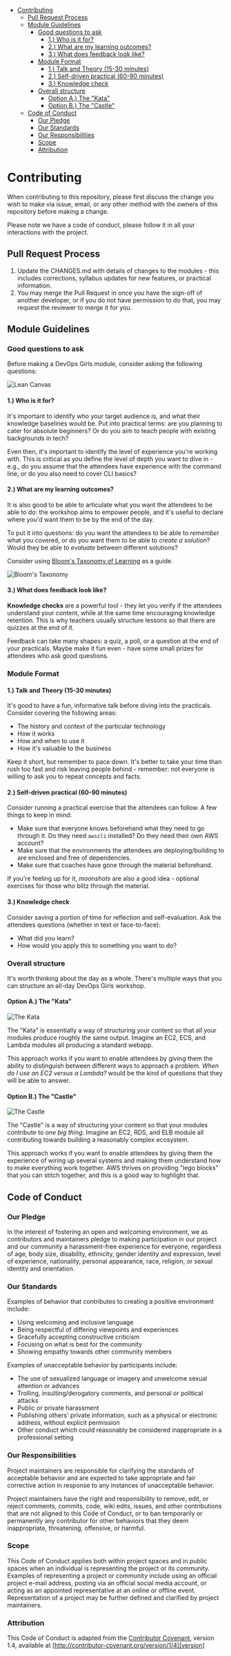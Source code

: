 - [Contributing](#contributing)
  * [Pull Request Process](#pull-request-process)
  * [Module Guidelines](#module-guidelines)
    + [Good questions to ask](#good-questions-to-ask)
      - [1.) Who is it for?](#1--who-is-it-for-)
      - [2.) What are my learning outcomes?](#2--what-are-my-learning-outcomes-)
      - [3.) What does feedback look like?](#3--what-does-feedback-look-like-)
    + [Module Format](#module-format)
      - [1.) Talk and Theory (15-30 minutes)](#1--talk-and-theory--15-30-minutes-)
      - [2.) Self-driven practical (60-90 minutes)](#2--self-driven-practical--60-90-minutes-)
      - [3.) Knowledge check](#3--knowledge-check)
    + [Overall structure](#overall-structure)
      - [Option A.) The "Kata"](#option-a--the--kata-)
      - [Option B.) The "Castle"](#option-b--the--castle-)
  * [Code of Conduct](#code-of-conduct)
    + [Our Pledge](#our-pledge)
    + [Our Standards](#our-standards)
    + [Our Responsibilities](#our-responsibilities)
    + [Scope](#scope)
    + [Attribution](#attribution)


# Contributing

When contributing to this repository, please first discuss the change you wish to make via issue,
email, or any other method with the owners of this repository before making a change. 

Please note we have a code of conduct, please follow it in all your interactions with the project.

## Pull Request Process

1. Update the CHANGES.md with details of changes to the modules - this includes corrections,
   syllabus updates for new features, or practical information.
2. You may merge the Pull Request in once you have the sign-off of another developer, or if you 
   do not have permission to do that, you may request the reviewer to merge it for you.

## Module Guidelines

### Good questions to ask

Before making a DevOps Girls module, consider asking the following questions:

![Lean Canvas](/images/CONTRIBUTING/module-lean-canvas.png)

#### 1.) Who is it for?

It's important to identify who your target audience is, and what their knowledge baselines would be.
Put into practical terms: are you planning to cater for absolute beginners? Or do you aim to teach
people with existing backgrounds in tech?

Even then, it's important to identify the level of experience you're working with. This is critical as
you define the level of depth you want to dive in - e.g., do you assume that the attendees have experience
with the command line, or do you also need to cover CLI basics? 

#### 2.) What are my learning outcomes?

It is also good to be able to articulate what you want the attendees to be able to do: the workshop aims to
empower people, and it's useful to declare where you'd want them to be by the end of the day.

To put it into questions: do you want the attendees to be able to *remember* what you covered, or do you
want them to be able to *create a solution*? Would they be able to *evaluate* between different solutions?

Consider using [Bloom's Taxonomy of Learning](https://en.wikipedia.org/wiki/Bloom%27s_taxonomy)
as a guide. 

![Bloom's Taxonomy](/images/CONTRIBUTING/blooms-taxonomy.png)

#### 3.) What does feedback look like?

**Knowledge checks** are a powerful tool - they let you verify if the attendees understand your content,
while at the same time encouraging knowledge retention. This is why teachers usually structure lessons
so that there are quizzes at the end of it.

Feedback can take many shapes: a quiz, a poll, or a question at the end of your practicals. Maybe make it
fun even - have some small prizes for attendees who ask good questions.

### Module Format

#### 1.) Talk and Theory (15-30 minutes)

It's good to have a fun, informative talk before diving into the practicals. Consider covering the following areas:

 - The history and context of the particular technology
 - How it works
 - How and when to use it
 - How it's valuable to the business

Keep it short, but remember to pace down. It's better to take your time than rush too fast and risk leaving people
behind - remember: not everyone is willing to ask you to repeat concepts and facts.


#### 2.) Self-driven practical (60-90 minutes) 

Consider running a practical exercise that the attendees can follow. A few things to keep in mind:

 - Make sure that everyone knows beforehand what they need to go through it. Do they need `awscli` installed? Do they need their own AWS account?
 - Make sure that the environments the attendees are deploying/building to are enclosed and free of dependencies.
 - Make sure that coaches have gone through the material beforehand.

If you're feeling up for it, *moonshots* are also a good idea - optional exercises for those who blitz through the material.

#### 3.) Knowledge check

Consider saving a portion of time for reflection and self-evaluation. Ask the attendees questions (whether in text or face-to-face):

 - What did you learn?
 - How would you apply this to something you want to do?

### Overall structure

It's worth thinking about the day as a whole. There's multiple ways that you can structure an all-day DevOps Girls workshop.

#### Option A.) The "Kata"

![The Kata](/images/CONTRIBUTING/the-kata.png)

The "Kata" is essentially a way of structuring your content so that all your modules produce roughly the same output. 
Imagine an EC2, ECS, and Lambda modules all producing a standard webapp.

This approach works if you want to enable attendees by giving them the ability to distinguish between different
ways to approach a problem. *When do I use an EC2 versus a Lambda?* would be the kind of questions that they will 
be able to answer.

#### Option B.) The "Castle"

![The Castle](/images/CONTRIBUTING/the-castle.png)

The "Castle" is a way of structuring your content so that your modules contribute to *one big thing*. Imagine an
EC2, RDS, and ELB module all contributing towards building a reasonably complex ecosystem.

This approach works if you want to enable attendees by giving them the experience of wiring up several systems
and making them understand how to make everything work together. AWS thrives on providing "lego blocks" that
you can stitch together, and this is a good way to highlight that.


## Code of Conduct

### Our Pledge

In the interest of fostering an open and welcoming environment, we as
contributors and maintainers pledge to making participation in our project and
our community a harassment-free experience for everyone, regardless of age, body
size, disability, ethnicity, gender identity and expression, level of experience,
nationality, personal appearance, race, religion, or sexual identity and
orientation.

### Our Standards

Examples of behavior that contributes to creating a positive environment
include:

* Using welcoming and inclusive language
* Being respectful of differing viewpoints and experiences
* Gracefully accepting constructive criticism
* Focusing on what is best for the community
* Showing empathy towards other community members

Examples of unacceptable behavior by participants include:

* The use of sexualized language or imagery and unwelcome sexual attention or
advances
* Trolling, insulting/derogatory comments, and personal or political attacks
* Public or private harassment
* Publishing others' private information, such as a physical or electronic
  address, without explicit permission
* Other conduct which could reasonably be considered inappropriate in a
  professional setting

### Our Responsibilities

Project maintainers are responsible for clarifying the standards of acceptable
behavior and are expected to take appropriate and fair corrective action in
response to any instances of unacceptable behavior.

Project maintainers have the right and responsibility to remove, edit, or
reject comments, commits, code, wiki edits, issues, and other contributions
that are not aligned to this Code of Conduct, or to ban temporarily or
permanently any contributor for other behaviors that they deem inappropriate,
threatening, offensive, or harmful.

### Scope

This Code of Conduct applies both within project spaces and in public spaces
when an individual is representing the project or its community. Examples of
representing a project or community include using an official project e-mail
address, posting via an official social media account, or acting as an appointed
representative at an online or offline event. Representation of a project may be
further defined and clarified by project maintainers.

### Attribution

This Code of Conduct is adapted from the [Contributor Covenant][homepage], version 1.4,
available at [http://contributor-covenant.org/version/1/4][version]

[homepage]: http://contributor-covenant.org
[version]: http://contributor-covenant.org/version/1/4/
